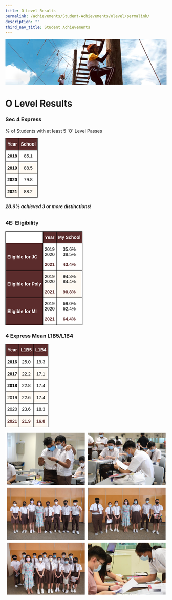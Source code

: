 ```yaml
---
title: O Level Results
permalink: /achievements/Student-Achievements/olevel/permalink/
description: ""
third_nav_title: Student Achievements
---
```

![](/images/achievements.jpg)

O Level Results
===============

### Sec 4 Express  
% of Students with at least 5 'O' Level Passes

<style type="text/css">
.tg  {border-collapse:collapse;border-spacing:0;}
.tg td{border-color:black;border-style:solid;border-width:1px;font-family:Arial, sans-serif;font-size:14px;
  overflow:hidden;padding:10px 5px;word-break:normal;}
.tg th{border-color:black;border-style:solid;border-width:1px;font-family:Arial, sans-serif;font-size:14px;
  font-weight:normal;overflow:hidden;padding:10px 5px;word-break:normal;}
.tg .tg-n304{background-color:#5B2C2C;color:#FFF;font-weight:bold;text-align:center;vertical-align:middle}
.tg .tg-whmj{background-color:#FFFAF3;color:#FFF;font-weight:bold;text-align:center;vertical-align:middle}
.tg .tg-15if{background-color:#FFF;color:#FFF;font-weight:bold;text-align:center;vertical-align:middle}
.tg .tg-f4yw{background-color:#FFF;text-align:center;vertical-align:middle}
.tg .tg-0gce{background-color:#FFFAF3;text-align:center;vertical-align:middle}
</style>
<table class="tg">
<thead>
  <tr>
    <th class="tg-n304"><span style="font-weight:bold;color:#FFF;background-color:#5B2C2C">Year</span></th>
    <th class="tg-n304" colspan="4"><span style="font-weight:bold;color:#FFF;background-color:#5B2C2C">School</span></th>
  </tr>
</thead>
<tbody>
  <tr>
    <td class="tg-15if"><span style="color:#000;background-color:#FFF">2018</span></td>
    <td class="tg-f4yw" colspan="4"><span style="color:#000;background-color:#FFF">85.1</span></td>
  </tr>
  <tr>
    <td class="tg-whmj"><span style="color:#000;background-color:#FFFAF3">2019</span></td>
    <td class="tg-0gce" colspan="4"><span style="color:#000;background-color:#FFFAF3">88.5</span></td>
  </tr>
  <tr>
    <td class="tg-15if"><span style="color:#000;background-color:#FFF">2020</span></td>
    <td class="tg-f4yw" colspan="4"><span style="color:#000;background-color:#FFF">79.8</span></td>
  </tr>
  <tr>
    <td class="tg-whmj"><span style="color:#000;background-color:#FFFAF3">2021</span></td>
    <td class="tg-0gce" colspan="4"><span style="color:#000;background-color:#FFFAF3">88.2</span></td>
  </tr>
</tbody>
</table>

###### **28.9% achieved 3 or more distinctions!**

### 4E: Eligibility

<style type="text/css">
.tg  {border-collapse:collapse;border-spacing:0;}
.tg td{border-color:black;border-style:solid;border-width:1px;font-family:Arial, sans-serif;font-size:14px;
  overflow:hidden;padding:10px 5px;word-break:normal;}
.tg th{border-color:black;border-style:solid;border-width:1px;font-family:Arial, sans-serif;font-size:14px;
  font-weight:normal;overflow:hidden;padding:10px 5px;word-break:normal;}
.tg .tg-n304{background-color:#5B2C2C;color:#FFF;font-weight:bold;text-align:center;vertical-align:middle}
.tg .tg-qmhv{background-color:#ffffff;color:#FFF;font-weight:bold;text-align:center;vertical-align:middle}
.tg .tg-dnru{background-color:#5B2C2C;color:#FFF;font-weight:bold;text-align:left;vertical-align:middle}
.tg .tg-f4yw{background-color:#FFF;text-align:center;vertical-align:middle}
.tg .tg-0gce{background-color:#FFFAF3;text-align:center;vertical-align:middle}
</style>
<table class="tg">
<thead>
  <tr>
    <th class="tg-qmhv"></th>
    <th class="tg-n304"><span style="font-weight:bold;color:#FFF;background-color:#5B2C2C">Year</span></th>
    <th class="tg-n304"><span style="font-weight:bold;color:#FFF;background-color:#5B2C2C">My School</span></th>
  </tr>
</thead>
<tbody>
  <tr>
    <td class="tg-dnru"><span style="font-weight:bold;color:#FFF;background-color:#5B2C2C">Eligible for JC</span></td>
    <td class="tg-f4yw"><span style="color:#000;background-color:#FFF">2019</span><br><span style="color:#000;background-color:#FFF">2020</span><br><br><span style="font-weight:bold;color:#5B2C2C">2021</span></td>
    <td class="tg-f4yw"><span style="color:#000;background-color:#FFF">35.6%</span><br><span style="color:#000;background-color:#FFF">38.5%</span><br><br><span style="font-weight:bold;color:#5B2C2C">43.4%</span></td>
  </tr>
  <tr>
    <td class="tg-dnru"><span style="font-weight:bold;color:#FFF;background-color:#5B2C2C">Eligible for Poly</span></td>
    <td class="tg-0gce"><span style="color:#000;background-color:#FFFAF3">2019</span><br><span style="color:#000;background-color:#FFFAF3">2020</span><br><br><span style="font-weight:bold;color:#5B2C2C">2021</span></td>
    <td class="tg-0gce"><span style="color:#000;background-color:#FFFAF3">94.3%</span><br><span style="color:#000;background-color:#FFFAF3">84.4%</span><br><br><span style="font-weight:bold;color:#5B2C2C">90.8%</span></td>
  </tr>
  <tr>
    <td class="tg-dnru"><span style="font-weight:bold;color:#FFF;background-color:#5B2C2C">Eligible for MI</span></td>
    <td class="tg-f4yw"><span style="color:#000;background-color:#FFF">2019</span><br><span style="color:#000;background-color:#FFF">2020</span><br><br><span style="font-weight:bold;color:#5B2C2C">2021</span></td>
    <td class="tg-f4yw"><span style="color:#000;background-color:#FFF">69.0%</span><br><span style="color:#000;background-color:#FFF">62.4%</span><br><br><span style="font-weight:bold;color:#5B2C2C">64.4%</span></td>
  </tr>
</tbody>
</table>

### 4 Express Mean L1B5/L1B4

<style type="text/css">
.tg  {border-collapse:collapse;border-spacing:0;}
.tg td{border-color:black;border-style:solid;border-width:1px;font-family:Arial, sans-serif;font-size:14px;
  overflow:hidden;padding:10px 5px;word-break:normal;}
.tg th{border-color:black;border-style:solid;border-width:1px;font-family:Arial, sans-serif;font-size:14px;
  font-weight:normal;overflow:hidden;padding:10px 5px;word-break:normal;}
.tg .tg-n304{background-color:#5B2C2C;color:#FFF;font-weight:bold;text-align:center;vertical-align:middle}
.tg .tg-whmj{background-color:#FFFAF3;color:#FFF;font-weight:bold;text-align:center;vertical-align:middle}
.tg .tg-15if{background-color:#FFF;color:#FFF;font-weight:bold;text-align:center;vertical-align:middle}
.tg .tg-f4yw{background-color:#FFF;text-align:center;vertical-align:middle}
.tg .tg-0gce{background-color:#FFFAF3;text-align:center;vertical-align:middle}
.tg .tg-5xl2{background-color:#FFFAF3;color:#5B2C2C;font-weight:bold;text-align:center;vertical-align:top}
</style>
<table class="tg">
<thead>
  <tr>
    <th class="tg-n304"><span style="font-weight:bold;color:#FFF;background-color:#5B2C2C">Year</span></th>
    <th class="tg-n304"><span style="font-weight:bold;color:#FFF;background-color:#5B2C2C">L1B5</span></th>
    <th class="tg-n304"><span style="font-weight:bold;color:#FFF;background-color:#5B2C2C">L1B4</span></th>
  </tr>
</thead>
<tbody>
  <tr>
    <td class="tg-15if"><span style="color:#000;background-color:#FFF">2016</span></td>
    <td class="tg-f4yw"><span style="color:#000;background-color:#FFF">25.0</span></td>
    <td class="tg-f4yw"><span style="color:#000;background-color:#FFF">19.3</span></td>
  </tr>
  <tr>
    <td class="tg-whmj"><span style="color:#000;background-color:#FFFAF3">2017</span></td>
    <td class="tg-0gce"><span style="color:#000;background-color:#FFFAF3">22.2</span></td>
    <td class="tg-0gce"><span style="color:#000;background-color:#FFFAF3">17.1</span></td>
  </tr>
  <tr>
    <td class="tg-15if"><span style="color:#000;background-color:#FFF">2018</span></td>
    <td class="tg-f4yw"><span style="color:#000;background-color:#FFF">22.8</span></td>
    <td class="tg-f4yw"><span style="color:#000;background-color:#FFF">17.4</span></td>
  </tr>
  <tr>
    <td class="tg-0gce"><span style="color:#000;background-color:#FFFAF3">2019</span></td>
    <td class="tg-0gce"><span style="color:#000;background-color:#FFFAF3">22.6</span></td>
    <td class="tg-0gce"><span style="color:#000;background-color:#FFFAF3">17.4</span></td>
  </tr>
  <tr>
    <td class="tg-f4yw"><span style="color:#000;background-color:#FFF">2020</span></td>
    <td class="tg-f4yw"><span style="color:#000;background-color:#FFF">23.6</span></td>
    <td class="tg-f4yw"><span style="color:#000;background-color:#FFF">18.3</span></td>
  </tr>
  <tr>
    <td class="tg-5xl2"><span style="font-weight:bold;color:#5B2C2C">2021</span></td>
    <td class="tg-5xl2"><span style="font-weight:bold;color:#5B2C2C">21.9</span></td>
    <td class="tg-5xl2"><span style="font-weight:bold;color:#5B2C2C">16.8</span></td>
  </tr>
</tbody>
</table>

![](/images/olevel.png)